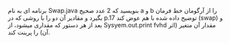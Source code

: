 برنامه ای به نام Swap.java بنویسید که 2 عدد صحیح a و b را از آرگومان خط فرمان بگیرد و مقادیر آن دو را با روشی که در p.17 توضیح داده شده با هم عوض کند (swap) و بعد از هر دستور  که مقداری میشود، از  Sysyem.out.print fvhd مقدار آن متغیر (اثر آن) را پرینت کند.
